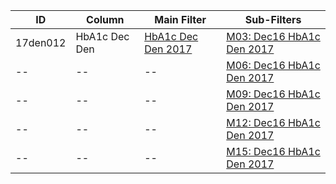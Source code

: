 ID | Column | Main Filter | Sub-Filters | 
-- | ------ | -------| -----------|
17den012| HbA1c Dec Den | [HbA1c Dec Den 2017](https://github.com/Edward-Yao31/Salud-Y-Vida-Report/blob/2017-Salud-Y-Vida-Report/main-filters/den/HbA1c%20Dec%20Den%202017) | [M03: Dec16 HbA1c Den 2017](https://github.com/Edward-Yao31/Salud-Y-Vida-Report/blob/2017-Salud-Y-Vida-Report/sub-filters/den/M03:%20Dec16%20HbA1c%20Den%202017)
-- | --| --|[M06: Dec16 HbA1c Den 2017](https://github.com/Edward-Yao31/Salud-Y-Vida-Report/blob/2017-Salud-Y-Vida-Report/sub-filters/den/M06:%20Dec16%20HbA1c%20Den%202017)|
-- | --| --|[M09: Dec16 HbA1c Den 2017](https://github.com/Edward-Yao31/Salud-Y-Vida-Report/blob/2017-Salud-Y-Vida-Report/sub-filters/den/M09:%20Dec16%20HbA1c%20Den%202017)|
-- | --| --|[M12: Dec16 HbA1c Den 2017](https://github.com/Edward-Yao31/Salud-Y-Vida-Report/blob/2017-Salud-Y-Vida-Report/sub-filters/den/M12:%20Dec16%20HbA1c%20Den%202017)|
-- | --| --|[M15: Dec16 HbA1c Den 2017](https://github.com/Edward-Yao31/Salud-Y-Vida-Report/blob/2017-Salud-Y-Vida-Report/sub-filters/den/M15:%20Dec16%20HbA1c%20Den%202017)|
